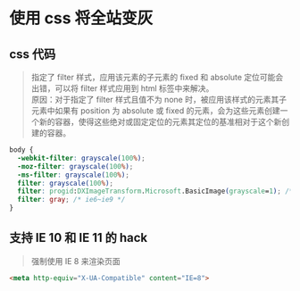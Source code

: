 # 使用 css 将全站变灰

## css 代码

> 指定了 filter 样式，应用该元素的子元素的 fixed 和 absolute 定位可能会出错，可以将 filter 样式应用到 html 标签中来解决。  
> 原因：对于指定了 filter 样式且值不为 none 时，被应用该样式的元素其子元素中如果有 position 为 absolute 或 fixed 的元素，会为这些元素创建一个新的容器，使得这些绝对或固定定位的元素其定位的基准相对于这个新创建的容器。

```css
body {
  -webkit-filter: grayscale(100%);
  -moz-filter: grayscale(100%);
  -ms-filter: grayscale(100%);
  filter: grayscale(100%);
  filter: progid:DXImageTransform.Microsoft.BasicImage(grayscale=1); /* ie */
  filter: gray; /* ie6~ie9 */
}
```

## 支持 IE 10 和 IE 11 的 hack

> 强制使用 IE 8 来渲染页面

```html
<meta http-equiv="X-UA-Compatible" content="IE=8">
```

